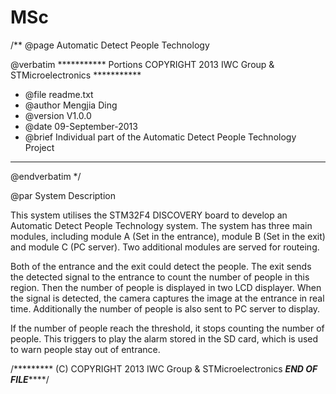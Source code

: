 # MSc
/**
  @page Automatic Detect People Technology
  
  @verbatim
  *********** Portions COPYRIGHT 2013 IWC Group & STMicroelectronics ***********
  * @file    readme.txt 
  * @author  Mengjia Ding
  * @version V1.0.0
  * @date    09-September-2013
  * @brief   Individual part of the Automatic Detect People Technology Project
  ******************************************************************************
   @endverbatim
  */

@par System Description

This system utilises the STM32F4 DISCOVERY board to develop an Automatic Detect
People Technology system. The system has three main modules, including module A
(Set in the entrance), module B (Set in the exit) and module C (PC server). Two 
additional modules are served for routeing. 

Both of the entrance and the exit could detect the people. The exit sends the 
detected signal to the entrance to count the number of people in this region. 
Then the number of people is displayed in two LCD displayer. When the signal is
detected, the camera captures the image at the entrance in real time. Additionally
the number of people is also sent to PC server to display.

If the number of people reach the threshold, it stops counting the number of
people. This triggers to play the alarm stored in the SD card, which is used
to warn people stay out of entrance.

/********* (C) COPYRIGHT 2013 IWC Group & STMicroelectronics *****END OF FILE*********/
 
